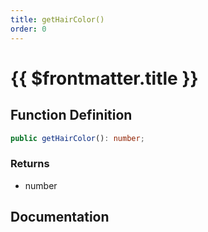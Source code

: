 ```yaml
---
title: getHairColor()
order: 0
---
```


# {{ $frontmatter.title }}

<!--@include: ./getHairColor_partial_header.md-->

## Function Definition

```ts
public getHairColor(): number;
```

### Returns

* number

## Documentation

<!--@include: ./getHairColor_partial_footer.md-->

